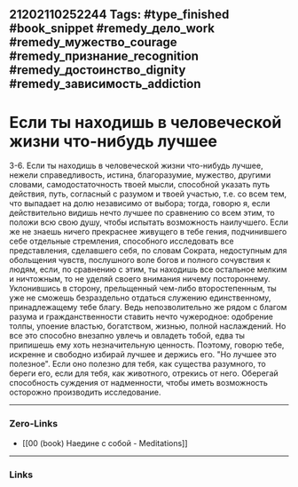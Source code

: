 21202110252244
Tags: #type_finished #book_snippet #remedy_дело_work #remedy_мужество_courage #remedy_признание_recognition #remedy_достоинство_dignity #remedy_зависимость_addiction
---
# Если ты находишь в человеческой жизни что-нибудь лучшее

 3-6. Если ты находишь в человеческой жизни что-нибудь лучшее, нежели справедливость, истина, благоразумие, мужество, другими словами,  самодостаточность твоей мысли, способной указать путь действия, путь, согласный с разумом и твоей участью, т.е. со всем тем, что выпадает на долю независимо от выбора; тогда, говорю я, если действительно видишь нечто лучшее по сравнению со всем этим, то положи всю свою душу, чтобы испытать возможность наилучшего. Если же не знаешь ничего прекраснее живущего в тебе гения, подчинившего себе отдельные стремления, способного исследовать все представления, сделавшего себя, по словам Сократа, недоступным для обольщения чувств, послушного воле богов и полного сочувствия к людям, если, по сравнению с этим, ты находишь все остальное мелким и ничтожным, то не уделяй своего внимания ничему постороннему. Уклонившись в сторону, прельщенный чем-либо второстепенным, ты уже не сможешь безраздельно отдаться служению единственному, принадлежащему тебе благу. Ведь непозволительно же рядом с благом разума и гражданственности ставить нечто чужеродное: одобрение толпы, упоение властью, богатством, жизнью, полной наслаждений. Но все это способно внезапно увлечь и овладеть тобой, едва ты припишешь ему хоть незначительную ценность. Поэтому, говорю тебе, искренне и свободно избирай лучшее и держись его.  "Но лучшее это полезное".  Если оно полезно для тебя, как существа разумного, то береги его, если для тебя, как животного, отрекись от него. Оберегай способность суждения от надменности, чтобы иметь возможность осторожно производить исследование. 

---
### Zero-Links
- [[00 (book) Наедине с собой - Meditations]]
---
### Links

